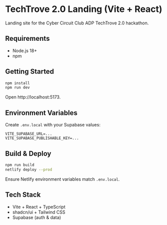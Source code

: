 # TechTrove 2.0 Landing (Vite + React)

Landing site for the Cyber Circuit Club ADP TechTrove 2.0 hackathon.

## Requirements

- Node.js 18+
- npm

## Getting Started

```bash
npm install
npm run dev
```

Open http://localhost:5173.

## Environment Variables

Create `.env.local` with your Supabase values:

```
VITE_SUPABASE_URL=...
VITE_SUPABASE_PUBLISHABLE_KEY=...
```

## Build & Deploy

```bash
npm run build
netlify deploy --prod
```

Ensure Netlify environment variables match `.env.local`.

## Tech Stack

- Vite + React + TypeScript
- shadcn/ui + Tailwind CSS
- Supabase (auth & data)
